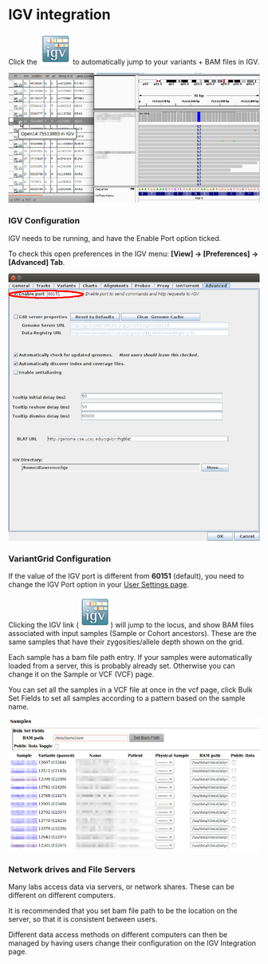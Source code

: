 # IGV integration

Click the ![IGV link](images/IGV_64.png) to automatically jump to your variants + BAM files in IGV.

![](images/vg_grid_igv_link.png)

### IGV Configuration

IGV needs to be running, and have the Enable Port option ticked.

To check this open preferences in the IGV menu: **[View] -> [Preferences] -> [Advanced] Tab**.

![](images/igv_preferences.png)

### VariantGrid Configuration

If the value of the IGV port is different from **60151** (default), you need to change the IGV Port option in your [User Settings page](user_settings.md).

Clicking the IGV link (![IGV link](images/IGV_64.png)) will jump to the locus, and show BAM files associated with input samples (Sample or Cohort ancestors). These are the same samples that have their zygosities/allele depth shown on the grid.

Each sample has a bam file path entry. If your samples were automatically loaded from a server, this is probably already set. Otherwise you can change it on the Sample or VCF (VCF) page.

You can set all the samples in a VCF file at once in the vcf page, click Bulk Set Fields to set all samples according to a pattern based on the sample name.

![](images/vg_vcf_bam_file_path.png)

### Network drives and File Servers

Many labs access data via servers, or network shares. These can be different on different computers.

It is recommended that you set bam file path to be the location on the server, so that it is consistent between users.

Different data access methods on different computers can then be managed by having users change their configuration on the IGV Integration page. 
